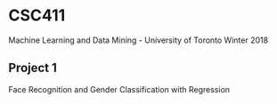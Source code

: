 # CSC411
Machine Learning and Data Mining - University of Toronto Winter 2018

## Project 1
Face Recognition and Gender Classification with Regression 
